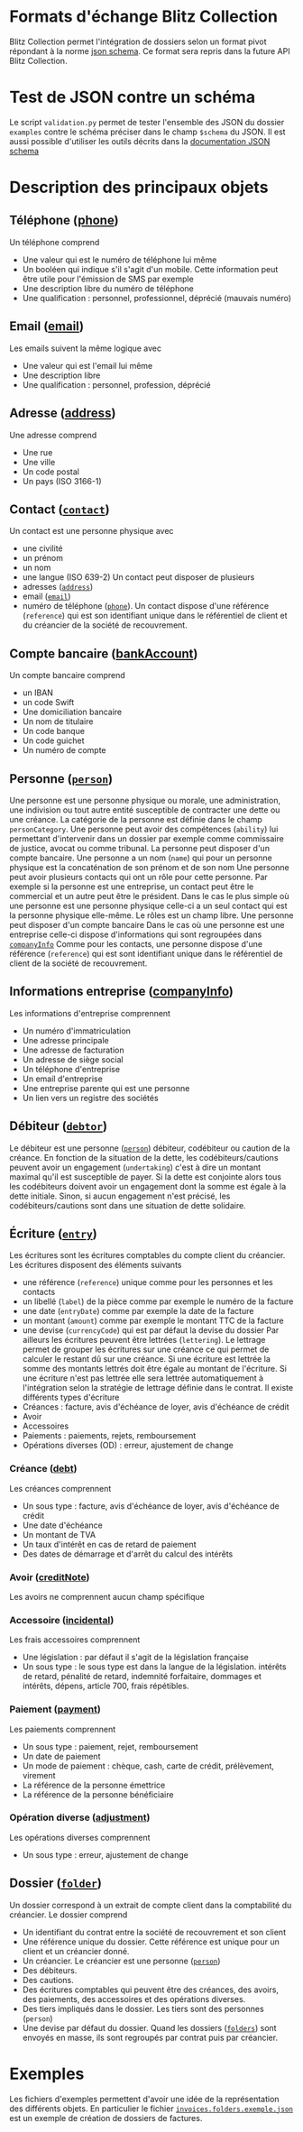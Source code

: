 # Formats d'échange Blitz Collection
Blitz Collection permet l'intégration de dossiers selon un format pivot répondant à la norme [json schema](https://json-schema.org/). Ce format sera repris dans la future API Blitz Collection.
# Test de JSON contre un schéma
Le script `validation.py` permet de tester l'ensemble des JSON du dossier `examples` contre le schéma préciser dans le champ `$schema` du JSON. Il est aussi possible d'utiliser les outils décrits dans la [documentation JSON schema](https://json-schema.org/tools?query=&sortBy=name&sortOrder=ascending&groupBy=toolingTypes&licenses=&languages=&drafts=&toolingTypes=&environments=&showObsolete=false#validator)
# Description des principaux objets
## Téléphone ([phone](https://github.com/Blitz-BS/blitzCollection/blob/MGP-421-modularisation-de-l-objet-json-schema-pour-l-integ/json_schema/phone.schema.json))
Un téléphone comprend
* Une valeur qui est le numéro de téléphone lui même
* Un booléen qui indique s'il s'agit d'un mobile. Cette information peut être utile pour l'émission de SMS par exemple
* Une description libre du numéro de téléphone
* Une qualification : personnel, professionnel, déprécié (mauvais numéro)
## Email ([email](https://github.com/Blitz-BS/blitzCollection/blob/MGP-421-modularisation-de-l-objet-json-schema-pour-l-integ/json_schema/email.schema.json))
Les emails suivent la même logique avec
* Une valeur qui est l'email lui même
* Une description libre
* Une qualification : personnel, profession, déprécié
## Adresse ([address](https://github.com/Blitz-BS/blitzCollection/blob/MGP-421-modularisation-de-l-objet-json-schema-pour-l-integ/json_schema/address.schema.json))
Une adresse comprend
* Une rue
* Une ville
* Un code postal
* Un pays (ISO 3166-1)
## Contact ([`contact`](https://raw.githubusercontent.com/Blitz-BS/blitzCollection/refs/heads/MGP-421-modularisation-de-l-objet-json-schema-pour-l-integ/json_schema/contact.schema.json))
Un contact est une personne physique avec
* une civilité
* un prénom
* un nom
* une langue (ISO 639-2)
Un contact peut disposer de plusieurs
* adresses ([`address`](https://raw.githubusercontent.com/Blitz-BS/blitzCollection/refs/heads/MGP-421-modularisation-de-l-objet-json-schema-pour-l-integ/json_schema/address.schema.json))
* email ([`email`](https://raw.githubusercontent.com/Blitz-BS/blitzCollection/refs/heads/MGP-421-modularisation-de-l-objet-json-schema-pour-l-integ/json_schema/address.schema.json))
* numéro de téléphone ([`phone`](https://raw.githubusercontent.com/Blitz-BS/blitzCollection/refs/heads/MGP-421-modularisation-de-l-objet-json-schema-pour-l-integ/json_schema/phone.schema.json)).
Un contact dispose d'une référence (`reference`) qui est son identifiant unique dans le référentiel de client et du créancier de la société de recouvrement.
## Compte bancaire ([bankAccount](https://github.com/Blitz-BS/blitzCollection/blob/MGP-421-modularisation-de-l-objet-json-schema-pour-l-integ/json_schema/bankAccount.schema.json))
Un compte bancaire comprend
* un IBAN
* un code Swift
* Une domiciliation bancaire
* Un nom de titulaire
* Un code banque
* Un code guichet
* Un numéro de compte
## Personne ([`person`](https://raw.githubusercontent.com/Blitz-BS/blitzCollection/refs/heads/MGP-421-modularisation-de-l-objet-json-schema-pour-l-integ/json_schema/person.schema.json))
Une personne est une personne physique ou morale, une administration, une indivision ou tout autre entité susceptible de contracter une dette ou une créance. La catégorie de la personne est définie dans le champ `personCategory`.
Une personne peut avoir des compétences (`ability`) lui permettant d'intervenir dans un dossier par exemple comme commissaire de justice, avocat ou comme tribunal. La personne peut disposer d'un compte bancaire.
Une personne a un nom (`name`) qui pour un personne physique est la concaténation de son prénom et de son nom
Une personne peut avoir plusieurs contacts qui ont un rôle pour cette personne. Par exemple si la personne est une entreprise, un contact peut être le commercial et un autre peut être le président.
Dans le cas le plus simple où une personne est une personne physique celle-ci a un seul contact qui est la personne physique elle-même. Le rôles est un champ libre. 
Une personne peut disposer d'un compte bancaire
Dans le cas où une personne est une entreprise celle-ci dispose d'informations qui sont regroupées dans [`companyInfo`](https://raw.githubusercontent.com/Blitz-BS/blitzCollection/refs/heads/MGP-421-modularisation-de-l-objet-json-schema-pour-l-integ/json_schema/companyInfo.schema.json)
Comme pour les contacts, une personne dispose d'une référence (`reference`) qui est sont identifiant unique dans le référentiel de client de la société de recouvrement.
## Informations entreprise ([companyInfo](https://github.com/Blitz-BS/blitzCollection/blob/MGP-421-modularisation-de-l-objet-json-schema-pour-l-integ/json_schema/companyInfo.schema.json))
Les informations d'entreprise comprennent
* Un numéro d'immatriculation
* Une adresse principale
* Une adresse de facturation
* Un adresse de siège social
* Un téléphone d'entreprise
* Un email d'entreprise
* Une entreprise parente qui est une personne
* Un lien vers un registre des sociétés
## Débiteur ([`debtor`](https://raw.githubusercontent.com/Blitz-BS/blitzCollection/refs/heads/MGP-421-modularisation-de-l-objet-json-schema-pour-l-integ/json_schema/debtor.schema.json))

Le débiteur est une personne ([`person`](https://raw.githubusercontent.com/Blitz-BS/blitzCollection/refs/heads/MGP-421-modularisation-de-l-objet-json-schema-pour-l-integ/json_schema/person.schema.json)) débiteur, codébiteur ou caution de la créance. 
En fonction de la situation de la dette, les codébiteurs/cautions peuvent avoir un engagement (`undertaking`) c'est à dire un montant maximal qu'il est susceptible de payer.
Si la dette est conjointe alors tous les codébiteurs doivent avoir un engagement dont la somme est égale à la dette initiale. Sinon, si aucun engagement n'est précisé, les codébiteurs/cautions sont dans une situation de dette solidaire.
## Écriture ([`entry`](https://raw.githubusercontent.com/Blitz-BS/blitzCollection/refs/heads/MGP-421-modularisation-de-l-objet-json-schema-pour-l-integ/json_schema/entry.schema.json))
Les écritures sont les écritures comptables du compte client du créancier. 
Les écritures disposent des éléments suivants
* une référence (`reference`) unique comme pour les personnes et les contacts
* un libellé (`label`) de la pièce comme par exemple le numéro de la facture
* une date (`entryDate`) comme par exemple la date de la facture
* un montant (`amount`) comme par exemple le montant TTC de la facture
* une devise (`currencyCode`) qui est par défaut la devise du dossier
Par ailleurs les écritures peuvent être lettrées (`lettering`). Le lettrage permet de grouper les écritures sur une créance ce qui permet de calculer le restant dû sur une créance.
Si une écriture est lettrée la somme des montants lettrés doit être égale au montant de l'écriture. 
Si une écriture n'est pas lettrée elle sera lettrée automatiquement à l'intégration selon la stratégie de lettrage définie dans le contrat. 
Il existe différents types d'écriture
* Créances : facture, avis d'échéance de loyer, avis d'échéance de crédit
* Avoir
* Accessoires
* Paiements : paiements, rejets, remboursement
* Opérations diverses (OD) : erreur, ajustement de change
### Créance ([debt](https://github.com/Blitz-BS/blitzCollection/blob/MGP-421-modularisation-de-l-objet-json-schema-pour-l-integ/json_schema/debt.schema.json))
Les créances comprennent
* Un sous type : facture, avis d'échéance de loyer, avis d'échéance de crédit
* Une date d'échéance
* Un montant de TVA
* Un taux d'intérêt en cas de retard de paiement
* Des dates de démarrage et d'arrêt du calcul des intérêts
### Avoir ([creditNote](https://github.com/Blitz-BS/blitzCollection/blob/MGP-421-modularisation-de-l-objet-json-schema-pour-l-integ/json_schema/creditNote.schema.json))
Les avoirs ne comprennent aucun champ spécifique
### Accessoire ([incidental](https://github.com/Blitz-BS/blitzCollection/blob/MGP-421-modularisation-de-l-objet-json-schema-pour-l-integ/json_schema/incidental.schema.json))
Les frais accessoires comprennent
* Une législation : par défaut il s'agit de la législation française
* Un sous type : le sous type est dans la langue de la législation. intérêts de retard, pénalité de retard, indemnité forfaitaire, dommages et intérêts, dépens, article 700, frais répétibles.
### Paiement ([payment](https://github.com/Blitz-BS/blitzCollection/blob/MGP-421-modularisation-de-l-objet-json-schema-pour-l-integ/json_schema/payment.schema.json))
Les paiements comprennent
* Un sous type : paiement, rejet, remboursement
* Un date de paiement
* Un mode de paiement : chèque, cash, carte de crédit, prélèvement, virement
* La référence de la personne émettrice
* La référence de la personne bénéficiaire
### Opération diverse ([adjustment](https://github.com/Blitz-BS/blitzCollection/blob/MGP-421-modularisation-de-l-objet-json-schema-pour-l-integ/json_schema/adjustment.schema.json))
Les opérations diverses comprennent
* Un sous type : erreur, ajustement de change
## Dossier ([`folder`](https://raw.githubusercontent.com/Blitz-BS/blitzCollection/refs/heads/MGP-421-modularisation-de-l-objet-json-schema-pour-l-integ/json_schema/folder.schema.json))
Un dossier correspond à un extrait de compte client dans la comptabilité du créancier. Le dossier comprend
* Un identifiant du contrat entre la société de recouvrement et son client
* Une référence unique du dossier. Cette référence est unique pour un client et un créancier donné.
* Un créancier. Le créancier est une personne ([`person`](https://github.com/Blitz-BS/blitzCollection/blob/MGP-421-modularisation-de-l-objet-json-schema-pour-l-integ/examples/person.example.json))
* Des débiteurs.
* Des cautions.
* Des écritures comptables qui peuvent être des créances, des avoirs, des paiements, des accessoires et des opérations diverses.
* Des tiers impliqués dans le dossier. Les tiers sont des personnes (`person`)
* Une devise par défaut du dossier.
Quand les dossiers ([`folders`](https://raw.githubusercontent.com/Blitz-BS/blitzCollection/refs/heads/MGP-421-modularisation-de-l-objet-json-schema-pour-l-integ/json_schema/folders.schema.json)) sont envoyés en masse, ils sont regroupés par contrat puis par créancier.
# Exemples

Les fichiers d'exemples permettent d'avoir une idée de la représentation des différents objets. En particulier le fichier [`invoices.folders.exemple.json`](https://github.com/Blitz-BS/blitzCollection/blob/MGP-421-modularisation-de-l-objet-json-schema-pour-l-integ/examples/invoices.folders.example.json) est un exemple de création de dossiers de factures.